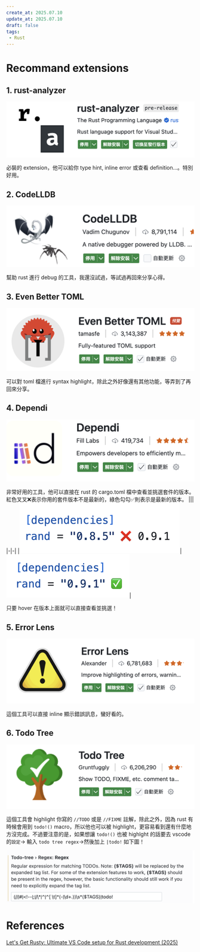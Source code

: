 ```yaml
---
create_at: 2025.07.10
update_at: 2025.07.10
draft: false
tags: 
 - Rust
---
```


# Recommand extensions

## 1. rust-analyzer
![rust-analyzer](/static/image/content_image/Rust筆記/Recommand_extensions_in_vscode/rust_analyzer.png)

必裝的 extension，他可以給你 type hint, inline error 或查看 definition...。特別好用。

## 2. CodeLLDB
![CodeLLDB](/static/image/content_image/Rust筆記/Recommand_extensions_in_vscode/CodeLLDB.png)

幫助 rust 進行 debug 的工具，我還沒試過，等試過再回來分享心得。

## 3. Even Better TOML
![Even Better TOML](/static/image/content_image/Rust筆記/Recommand_extensions_in_vscode/Even_Better_TOML.png)

可以對 toml 檔進行 syntax highlight，除此之外好像還有其他功能，等弄到了再回來分享。

## 4. Dependi
![Dependi](/static/image/content_image/Rust筆記/Recommand_extensions_in_vscode/Dependi.png)

非常好用的工具，他可以直接在 rust 的 cargo.toml 檔中查看並挑選套件的版本。紅色叉叉❌表示你用的套件版本不是最新的，綠色勾勾✅則表示是最新的版本。
|||
|-|-|
|![Dependi-2](/static/image/content_image/Rust筆記/Recommand_extensions_in_vscode/Dependi-2.png)|![Dependi-3.](/static/image/content_image/Rust筆記/Recommand_extensions_in_vscode/Dependi-3.png)|

只要 hover 在版本上面就可以直接查看並挑選！

## 5. Error Lens
![Error Lens](/static/image/content_image/Rust筆記/Recommand_extensions_in_vscode/Error_Lens.png)

這個工具可以直接 inline 顯示錯誤訊息，蠻好看的。

## 6. Todo Tree
![Todo Tree](/static/image/content_image/Rust筆記/Recommand_extensions_in_vscode/Todo_Tree.png)

這個工具會 highlight 你寫的 `//TODO` 或是 `//FIXME` 註解，除此之外，因為 rust 有時候會用到 `todo!()` macro，所以他也可以被 highlight，更容易看到還有什麼地方沒完成。不過要注意的是，如果想讓 `todo!()` 也被 highlght 的話要去 vscode 的`設定`-> 輸入 `todo tree regex`->然後加上 `|todo!` 如下圖！

![Todo_tree-2](/static/image/content_image/Rust筆記/Recommand_extensions_in_vscode/Todo_tree-2.png)

# References

[Let's Get Rusty: Ultimate VS Code setup for Rust development (2025)
](https://www.youtube.com/watch?v=ZhedgZtd8gw)